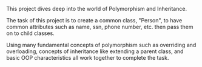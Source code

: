 This project dives deep into the world of Polymorphism and Inheritance. 
    
The task of this project is to create a common class, "Person", to have common attributes
such as name, ssn, phone number, etc. then pass them on to child classes. 

Using many fundamental concepts of polymorphism such as overriding and overloading, 
concepts of inheritance like extending a parent class, and basic OOP
characteristics all work together to complete the task.